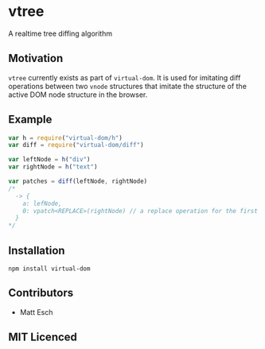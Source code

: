 # vtree

A realtime tree diffing algorithm

## Motivation

`vtree` currently exists as part of `virtual-dom`. It is used for imitating
diff operations between two `vnode` structures that imitate the structure of
the active DOM node structure in the browser.

## Example

```js
var h = require("virtual-dom/h")
var diff = require("virtual-dom/diff")

var leftNode = h("div")
var rightNode = h("text")

var patches = diff(leftNode, rightNode)
/*
  -> {
    a: lefNode,
    0: vpatch<REPLACE>(rightNode) // a replace operation for the first node
  }
*/
```

## Installation

`npm install virtual-dom`

## Contributors

 - Matt Esch

## MIT Licenced
